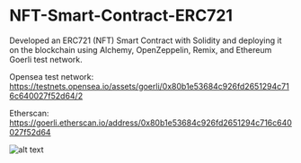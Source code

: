 # NFT-Smart-Contract-ERC721
Developed an ERC721 (NFT) Smart Contract with Solidity and deploying it on the blockchain using Alchemy, OpenZeppelin, Remix, and Ethereum Goerli test network.

Opensea test network: https://testnets.opensea.io/assets/goerli/0x80b1e53684c926fd2651294c716c640027f52d64/2

Etherscan: https://goerli.etherscan.io/address/0x80b1e53684c926fd2651294c716c640027f52d64


![alt text](https://i.seadn.io/gae/rcLtfr8Evd_lbk9jDdgP_l5EopPNiy9vPEkI6MlAueViQQeN9_uxOZQxJgTfxT660KKo9bufrtQHtGS_bfQBler6xL5rvKwjc7Mc?auto=format&w=500)
